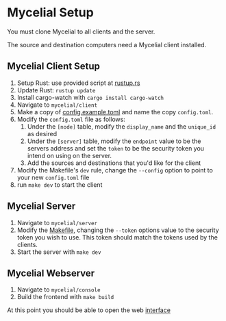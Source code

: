 # Mycelial Setup

You must clone Mycelial to all clients and the server.

The source and destination computers need a Mycelial client installed.

## Mycelial Client Setup

1. Setup Rust: use provided script at [rustup.rs](https://rustup.rs)
2. Update Rust: `rustup update`
3. Install cargo-watch with `cargo install cargo-watch`
4. Navigate to `mycelial/client`
5. Make a copy of [config.example.toml](../client/config.example.toml) and name the copy `config.toml`.
6. Modify the `config.toml` file as follows:
   1. Under the `[node]` table, modify the `display_name` and the `unique_id` as desired
   2. Under the `[server]` table, modify the `endpoint` value to be the servers address and set the `token` to be the security token you intend on using on the server.
   3. Add the sources and destinations that you'd like for the client
7. Modify the Makefile's `dev` rule, change the `--config` option to point to your new `config.toml` file
8. run `make dev` to start the client

## Mycelial Server

1. Navigate to `mycelial/server`
2. Modify the [Makefile](../server/Makefile.md), changing the `--token` options value to the security token you wish to use. This token should match the tokens used by the clients.
3. Start the server with `make dev`

## Mycelial Webserver

1. Navigate to `mycelial/console`
2. Build the frontend with `make build`

At this point you should be able to open the web [interface](http://localhost:8080)